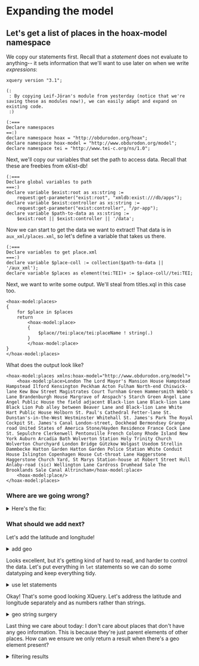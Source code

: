 # Expanding the model

## Let's get a list of places in the hoax-model namespace

We copy our statements first. Recall that a *statement* does not evaluate to anything-- it sets information that we'll want to use later on when we write *expressions*:

```
xquery version "3.1";

(: 
 : By copying Leif-Jöran's module from yesterday (notice that we're saving these as modules now!), we can easily adapt and expand on existing code.
 :)

(:===
Declare namespaces
==:)
declare namespace hoax = "http://obdurodon.org/hoax";
declare namespace hoax-model = "http://www.obdurodon.org/model";
declare namespace tei = "http://www.tei-c.org/ns/1.0";
```

Next, we'll copy our variables that set the path to access data. Recall that these are freebies from eXist-db!
```
(:===
Declare global variables to path
===:)
declare variable $exist:root as xs:string := 
    request:get-parameter("exist:root", "xmldb:exist:///db/apps");
declare variable $exist:controller as xs:string := 
    request:get-parameter("exist:controller", "/pr-app");
declare variable $path-to-data as xs:string := 
    $exist:root || $exist:controller || '/data';
```

Now we can start to get the data we want to extract! That data is in `aux_xml/places.xml`, so let's define a variable that takes us there.
```
(:===
Declare variables to get place.xml
===:)
declare variable $place-coll := collection($path-to-data || '/aux_xml');
declare variable $places as element(tei:TEI)+ := $place-coll//tei:TEI;

```

Next, we want to write some output. We'll steal from titles.xql in this case too.

```
<hoax-model:places> 
{
    for $place in $places
    return
        <hoax-model:place>
        { 
            $place//tei:place/tei:placeName ! string(.)
        }
        </hoax-model:place>
}
</hoax-model:places>
```

What does the output look like?
```
<hoax-model:places xmlns:hoax-model="http://www.obdurodon.org/model">
    <hoax-model:place>London The Lord Mayor's Mansion House Hampstead Hampstead Ilford Kensington Peckham Acton Fulham North-end Chiswick-lane Kew Bow Street Magistrates Court Turnham Green Hammersmith Webb's Lane Brandenburgh House Margrave of Anspach's Starch Green Angel Lane Angel Public House the field adjacent Black-lion Lane Black-lion Lane Black Lion Pub alley between Beaver Lane and Black-lion Lane White Hart Public House Holborn St. Paul's Cathedral Fetter-lane St. Dunstan's-in-the-West Westminster Whitehall St. James's Park The Royal Cockpit St. James's Canal London-street, Dockhead Bermondsey Grange road United States of America Stone/Hayden Residence France Cock Lane St. Sepulchre Clerkenwell Pentonville French Colony Rhode Island New York Auburn Arcadia Bath Wolverton Station Holy Trinity Church Wolverton Churchyard London Bridge Gützkow Wolgast Usedom Strellin Dammbecke Hatton Garden Hatton Garden Police Station White Conduit House Islington Copenhagen House Cut-throat Lane Haggerstone Haggerstone Church Yard, St Marys Station-house at Robert Street Hull Anlaby-road (sic) Wellington Lane Cardross Drumhead Sale The Brooklands Sale Canal Altrincham</hoax-model:place>
    <hoax-model:place/>
</hoax-model:places>
```

### Where are we going wrong?
<details>
	<summary>Here's the fix:</summary>
	
```
declare variable $place-coll := doc($path-to-data || '/aux_xml/places.xml');
declare variable $places as element(tei:place)+ := $place-coll//tei:place;

<hoax-model:places> 
{
    for $place in $places
    return
        <hoax-model:place>
        { 
            $place/tei:placeName ! string(.)
        }
        </hoax-model:place>
}
</hoax-model:places>
```

What changed?
1. instead of looking at a collection, we're just looking at one document. So we want to use the doc() function instead of the collection() function.
2. We don't care about the whole TEI document, we just care about each place in it. Let's get those rather than getting TEI elements.
3. Now we can iterate over the sequence of place elements instead of trying to iterate on something like `listPlace`, of which there's only one.

</details>

### What should we add next?
Let's add the latitude and longitude!

<details>
  <summary>add geo</summary>

```
<hoax-model:places> 
{
    for $place in $places
    return
        <hoax-model:place>
            <hoax-model:name>
                {$place/tei:placeName ! string(.)}
            </hoax-model:name>
            <hoax-model:geo>
                {$place/tei:location/tei:geo ! string(.)}
            </hoax-model:geo>
        </hoax-model:place>
}
</hoax-model:places>
```

</details>

Looks excellent, but it's getting kind of hard to read, and harder to control the data. Let's put everything in `let` statements so we can do some datatyping and keep everything tidy.

<details>
	<summary>use let statements</summary>
	
```
<hoax-model:places> 
{
    for $place in $places
        let $name as xs:string* := $place/tei:placeName ! string(.)
        let $geo as xs:string* := $place/tei:location/tei:geo ! string(.)
    return
        <hoax-model:place>
            <hoax-model:name>
                {$name}
            </hoax-model:name>
            <hoax-model:geo>
                {$geo}
            </hoax-model:geo>
        </hoax-model:place>
}
</hoax-model:places>
```	
</details>

Okay! That's some good looking XQuery. Let's address the latitude and longitude separately and as numbers rather than strings.

<details>
	<summary>geo string surgery</summary>
	
```
<hoax-model:places> 
{
    for $place in $places
        let $name as xs:string* := $place/tei:placeName ! string(.)
        let $geo as element(tei:geo)? := $place/tei:location/tei:geo
        let $lat as xs:double := substring-before($geo, " ") ! number(.)
        let $long as xs:double := substring-after($geo, " ") ! number(.)
    return
        <hoax-model:place>
            <hoax-model:name>
                {$name}
            </hoax-model:name>
            <hoax-model:geo>
                <hoax-model:lat>{$lat}</hoax-model:lat>
                <hoax-model:long>{$long}</hoax-model:long>
                
            </hoax-model:geo>
        </hoax-model:place>
}
</hoax-model:places>
```	

</details>

Last thing we care about today: I don't care about places that don't have any geo information. This is because they're just parent elements of other places. How can we ensure we only return a result when there's a geo element present?

<details>
	<summary>filtering results</summary>


```
<hoax-model:places> 
{
    for $place in $places
        let $name as xs:string* := $place/tei:placeName ! string(.)
        let $geo as element(tei:geo)? := $place/tei:location/tei:geo
        let $lat as xs:double := substring-before($geo, " ") ! number(.)
        let $long as xs:double := substring-after($geo, " ") ! number(.)
        where $geo
    return
        <hoax-model:place>
            <hoax-model:name>
                {$name}
            </hoax-model:name>
            <hoax-model:geo>
                <hoax-model:lat>{$lat}</hoax-model:lat>
                <hoax-model:long>{$long}</hoax-model:long>
                
            </hoax-model:geo>
        </hoax-model:place>
}
</hoax-model:places>
```

</details>








